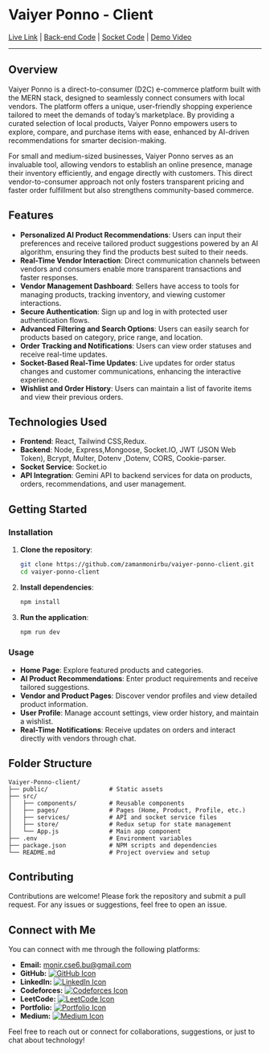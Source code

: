 # Vaiyer Ponno - Client

[Live Link](https://vaiyer-ponno-client.vercel.app/) |  [Back-end Code](https://github.com/zamanmonirbu/vaiyer-ponno-backend) |
 [Socket Code](https://github.com/zamanmonirbu/vaiyer-ponno-socket) |
[Demo Video](https://demo-video-link.com)


---

## Overview

Vaiyer Ponno is a direct-to-consumer (D2C) e-commerce platform built with the MERN stack, designed to seamlessly connect consumers with local vendors. The platform offers a unique, user-friendly shopping experience tailored to meet the demands of today’s marketplace. By providing a curated selection of local products, Vaiyer Ponno empowers users to explore, compare, and purchase items with ease, enhanced by AI-driven recommendations for smarter decision-making.

For small and medium-sized businesses, Vaiyer Ponno serves as an invaluable tool, allowing vendors to establish an online presence, manage their inventory efficiently, and engage directly with customers. This direct vendor-to-consumer approach not only fosters transparent pricing and faster order fulfillment but also strengthens community-based commerce.


## Features

- **Personalized AI Product Recommendations**: Users can input their preferences and receive tailored product suggestions powered by an AI algorithm, ensuring they find the products best suited to their needs.
- **Real-Time Vendor Interaction**: Direct communication channels between vendors and consumers enable more transparent transactions and faster responses.
- **Vendor Management Dashboard**: Sellers have access to tools for managing products, tracking inventory, and viewing customer interactions.
- **Secure Authentication**: Sign up and log in with protected user authentication flows.
- **Advanced Filtering and Search Options**: Users can easily search for products based on category, price range, and location.
- **Order Tracking and Notifications**: Users can view order statuses and receive real-time updates.
- **Socket-Based Real-Time Updates**: Live updates for order status changes and customer communications, enhancing the interactive experience.
- **Wishlist and Order History**: Users can maintain a list of favorite items and view their previous orders.
  
## Technologies Used

- **Frontend**: React, Tailwind CSS,Redux.
- **Backend**: Node, Express,Mongoose, Socket.IO, JWT (JSON Web Token), Bcrypt, Multer, Dotenv ,Dotenv, CORS, Cookie-parser.
- **Socket Service**: Socket.io
- **API Integration**: Gemini API to backend services for data on products, orders, recommendations, and user management.

## Getting Started

### Installation

1. **Clone the repository**:
    ```bash
    git clone https://github.com/zamanmonirbu/vaiyer-ponno-client.git
    cd vaiyer-ponno-client
    ```

2. **Install dependencies**:
    ```bash
    npm install
    ````

4. **Run the application**:
    ```bash
    npm run dev


### Usage

- **Home Page**: Explore featured products and categories.
- **AI Product Recommendations**: Enter product requirements and receive tailored suggestions.
- **Vendor and Product Pages**: Discover vendor profiles and view detailed product information.
- **User Profile**: Manage account settings, view order history, and maintain a wishlist.
- **Real-Time Notifications**: Receive updates on orders and interact directly with vendors through chat.

## Folder Structure

```plaintext
Vaiyer-Ponno-client/
├── public/                 # Static assets
├── src/
│   ├── components/         # Reusable components
│   ├── pages/              # Pages (Home, Product, Profile, etc.)
│   ├── services/           # API and socket service files
│   ├── store/              # Redux setup for state management
│   └── App.js              # Main app component
├── .env                    # Environment variables
├── package.json            # NPM scripts and dependencies
└── README.md               # Project overview and setup

```
## Contributing

Contributions are welcome! Please fork the repository and submit a pull request. For any issues or suggestions, feel free to open an issue.

## Connect with Me

You can connect with me through the following platforms:

- **Email:** [monir.cse6.bu@gmail.com](mailto:monir.cse6.bu@gmail.com)
- **GitHub:** [![GitHub Icon](https://img.shields.io/badge/GitHub-100000?style=for-the-badge&logo=github&logoColor=white)](https://github.com/zamanmonirbu)
- **LinkedIn:** [![LinkedIn Icon](https://img.shields.io/badge/LinkedIn-0077B5?style=for-the-badge&logo=linkedin&logoColor=white)](https://www.linkedin.com/in/mdmoniruzzamanbu/)
- **Codeforces:** [![Codeforces Icon](https://img.shields.io/badge/Codeforces-00FF00?style=for-the-badge&logo=codeforces&logoColor=white)](https://codeforces.com/profile/ZaMo)
- **LeetCode:** [![LeetCode Icon](https://img.shields.io/badge/LeetCode-FFA116?style=for-the-badge&logo=leetcode&logoColor=white)](https://leetcode.com/u/moniruzzamancse6/)
- **Portfolio:** [![Portfolio Icon](https://img.shields.io/badge/Portfolio-000000?style=for-the-badge&logo=codeforces&logoColor=white)](https://moniruzzamanbu.netlify.app/)
- **Medium:** [![Medium Icon](https://img.shields.io/badge/Medium-12100E?style=for-the-badge&logo=medium&logoColor=white)](https://medium.com/@zamanmonirbu)

Feel free to reach out or connect for collaborations, suggestions, or just to chat about technology!

